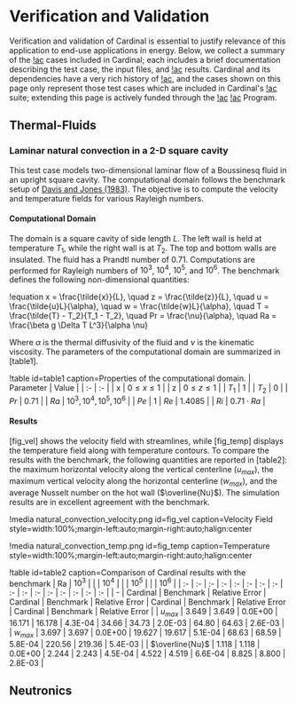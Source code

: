 # Verification and Validation

Verification and validation of Cardinal is essential to justify relevance of this application
to end-use applications in energy. Below, we collect a summary of the [!ac](VV)
cases included in Cardinal; each includes a brief documentation describing the test case,
the input files, and [!ac](VV) results. Cardinal and its dependencies have a very rich
history of [!ac](VV), and the cases shown on this page only represent those test cases
which are included in Cardinal's [!ac](VV) suite; extending this page is actively funded
through the [!ac](DOE) [!ac](NEAMS) Program.

## Thermal-Fluids

### Laminar natural convection in a 2-D square cavity

This test case models two-dimensional laminar flow of a Boussinesq fluid in an upright square cavity. 
The computational domain follows the benchmark setup of [Davis and Jones (1983)](https://onlinelibrary.wiley.com/doi/abs/10.1002/fld.1650030304). The objective is to compute the velocity and temperature fields for various Rayleigh numbers.

#### Computational Domain

The domain is a square cavity of side length $L$. The left wall is held at temperature $T_1$, while the right wall is at $T_2$. The top and bottom walls are insulated. The fluid has a Prandtl number of 0.71. Computations are performed for Rayleigh numbers of $10^3$, $10^4$, $10^5$, and $10^6$. The benchmark defines the following non-dimensional quantities:

!equation
x = \frac{\tilde{x}}{L}, 
\quad z = \frac{\tilde{z}}{L},
\quad u = \frac{\tilde{u}L}{\alpha},
\quad w = \frac{\tilde{w}L}{\alpha},
\quad T = \frac{\tilde{T} - T_2}{T_1 - T_2},
\quad Pr = \frac{\nu}{\alpha},
\quad Ra = \frac{\beta g \Delta T L^3}{\alpha \nu}

Where $\alpha$ is the thermal diffusivity of the fluid and $\nu$ is the kinematic viscosity. The parameters of the computational domain are summarized in [table1].

!table id=table1 caption=Properties of the computational domain.
| Parameter | Value |
| :- | :- |
| x | $0 \leq x \leq 1$ |
| z | $0 \leq z \leq 1$ |
| $T_1$ | $1$ |
| $T_2$ | $0$ |
| $Pr$ | $0.71$ |
| $Ra$ | $10^3, 10^4, 10^5, 10^6$ |
| $Pe$ | $1$
| $Re$ | $1.4085$ |
| $Ri$ | $0.71 \cdot Ra$ |

#### Results

[fig_vel] shows the velocity field with streamlines, while [fig_temp] displays the temperature field along with temperature contours. To compare the results with the benchmark, the following quantities are reported in [table2]: the maximum horizontal velocity along the vertical centerline ($u_{max}$), the maximum vertical velocity along the horizontal centerline ($w_{max}$), and the average Nusselt number on the hot wall ($\overline{Nu}$). The simulation results are in excellent agreement with the benchmark.


!media natural_convection_velocity.png
  id=fig_vel
  caption=Velocity Field
  style=width:100%;margin-left:auto;margin-right:auto;halign:center

!media natural_convection_temp.png
  id=fig_temp
  caption=Temperature
  style=width:100%;margin-left:auto;margin-right:auto;halign:center

!table id=table2 caption=Comparison of Cardinal results with the benchmark
| Ra | $10^3$ |  |  | $10^4$ |  |  | $10^5$ |  |  | $10^6$ |
| :- | :- | :- | :- | :- | :- | :- | :- | :- | :- | :- | :- | :- | :- | :- | :- |
| - | Cardinal | Benchmark | Relative Error | Cardinal | Benchmark | Relative Error | Cardinal | Benchmark | Relative Error | Cardinal | Benchmark | Relative Error |
| $u_{max}$ | 3.649 | 3.649 | 0.0E+00 | 16.171 | 16.178 | 4.3E-04 | 34.66 | 34.73 | 2.0E-03 | 64.80 | 64.63 | 2.6E-03 |
| $w_{max}$ | 3.697 | 3.697 | 0.0E+00 | 19.627 | 19.617 | 5.1E-04 | 68.63 | 68.59 | 5.8E-04 | 220.56 | 219.36 | 5.4E-03 |
| $\overline{Nu}$ | 1.118 | 1.118 | 0.0E+00 | 2.244 | 2.243 | 4.5E-04 | 4.522 | 4.519 | 6.6E-04 | 8.825 | 8.800 | 2.8E-03 |   

## Neutronics
